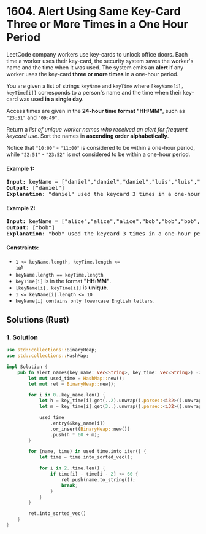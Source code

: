 # 1604. Alert Using Same Key-Card Three or More Times in a One Hour Period
LeetCode company workers use key-cards to unlock office doors. Each time a worker uses their key-card, the security system saves the worker's name and the time when it was used. The system emits an **alert** if any worker uses the key-card **three or more times** in a one-hour period.

You are given a list of strings `keyName` and `keyTime` where `[keyName[i], keyTime[i]]` corresponds to a person's name and the time when their key-card was used **in a single day**.

Access times are given in the **24-hour time format "HH:MM"**, such as `"23:51"` and `"09:49"`.

Return a *list of unique worker names who received an alert for frequent keycard use*. Sort the names in **ascending order alphabetically**.

Notice that `"10:00"` - `"11:00"` is considered to be within a one-hour period, while `"22:51"` - `"23:52"` is not considered to be within a one-hour period.

#### Example 1:
<pre>
<strong>Input:</strong> keyName = ["daniel","daniel","daniel","luis","luis","luis","luis"], keyTime = ["10:00","10:40","11:00","09:00","11:00","13:00","15:00"]
<strong>Output:</strong> ["daniel"]
<strong>Explanation:</strong> "daniel" used the keycard 3 times in a one-hour period ("10:00","10:40", "11:00").
</pre>

#### Example 2:
<pre>
<strong>Input:</strong> keyName = ["alice","alice","alice","bob","bob","bob","bob"], keyTime = ["12:01","12:00","18:00","21:00","21:20","21:30","23:00"]
<strong>Output:</strong> ["bob"]
<strong>Explanation:</strong> "bob" used the keycard 3 times in a one-hour period ("21:00","21:20", "21:30").
</pre>

#### Constraints:
* <code>1 <= keyName.length, keyTime.length <= 10<sup>5</sup></code>
* `keyName.length == keyTime.length`
* `keyTime[i]` is in the format **"HH:MM"**.
* `[keyName[i], keyTime[i]]` is **unique**.
* `1 <= keyName[i].length <= 10`
* `keyName[i] contains only lowercase English letters.`

## Solutions (Rust)

### 1. Solution
```Rust
use std::collections::BinaryHeap;
use std::collections::HashMap;

impl Solution {
    pub fn alert_names(key_name: Vec<String>, key_time: Vec<String>) -> Vec<String> {
        let mut used_time = HashMap::new();
        let mut ret = BinaryHeap::new();

        for i in 0..key_name.len() {
            let h = key_time[i].get(..2).unwrap().parse::<i32>().unwrap();
            let m = key_time[i].get(3..).unwrap().parse::<i32>().unwrap();

            used_time
                .entry(&key_name[i])
                .or_insert(BinaryHeap::new())
                .push(h * 60 + m);
        }

        for (name, time) in used_time.into_iter() {
            let time = time.into_sorted_vec();

            for i in 2..time.len() {
                if time[i] - time[i - 2] <= 60 {
                    ret.push(name.to_string());
                    break;
                }
            }
        }

        ret.into_sorted_vec()
    }
}
```
